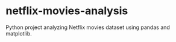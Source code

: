 # netflix-movies-analysis
Python project analyzing Netflix movies dataset using pandas and matplotlib.
